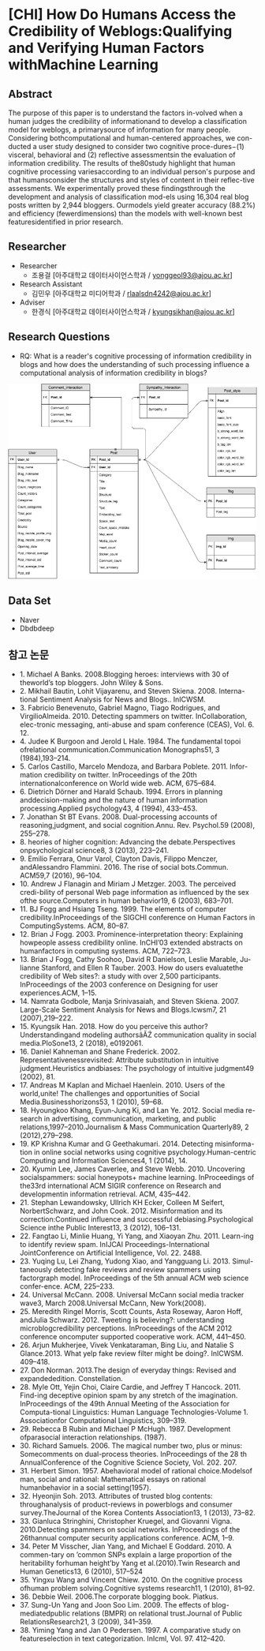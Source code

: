 # [CHI] How Do Humans Access the Credibility of Weblogs:Qualifying and Verifying Human Factors withMachine Learning
## Abstract
The purpose of this paper is to understand the factors in-volved when a human judges the credibility of informationand to develop a classification model for weblogs, a primarysource of information for many people. Considering bothcomputational and human-centered approaches, we con-ducted a user study designed to consider two cognitive proce-dures−(1) visceral, behavioral and (2) reflective assessmentsin the evaluation of information credibility. The results of the80study highlight that human cognitive processing variesaccording to an individual person's purpose and that humansconsider the structures and styles of content in their reflec-tive assessments. We experimentally proved these findingsthrough the development and analysis of classification mod-els using 16,304 real blog posts written by 2,944 bloggers. Ourmodels yield greater accuracy (88.2%) and efficiency (fewerdimensions) than the models with well-known best featuresidentified in prior research.


## Researcher
*	Researcher    
    *	조용걸 [아주대학교 데이터사이언스학과 / yonggeol93@ajou.ac.kr]
*	Research Assistant 
    * 김민우 [아주대학교 미디어학과 / rlaalsdn4242@ajou.ac.kr] 
*	Adviser 
    *	한경식 [아주대학교 데이터사이언스학과 / kyungsikhan@ajou.ac.kr]

## Research Questions

*	RQ: What is a reader's cognitive processing of information credibility in blogs and how does the understanding of such processing influence a computational analysis of information credibility in blogs?

![Alt text](./Img/Credibility_ERD.png "Credibility_ERD")

## Data Set
*	Naver
*	Dbdbdeep


## 참고 논문

*	1\. Michael A Banks. 2008.Blogging heroes: interviews with 30 of theworld’s top bloggers. John Wiley & Sons.
*	2\. Mikhail Bautin, Lohit Vijayarenu, and Steven Skiena. 2008. Interna-tional Sentiment Analysis for News and Blogs.. InICWSM.
*	3\. Fabricio Benevenuto, Gabriel Magno, Tiago Rodrigues, and VirgilioAlmeida. 2010. Detecting spammers on twitter. InCollaboration, elec-tronic messaging, anti-abuse and spam conference (CEAS), Vol. 6. 12.
*	4\. Judee K Burgoon and Jerold L Hale. 1984. The fundamental topoi ofrelational communication.Communication Monographs51, 3 (1984),193–214.
*	5\. Carlos Castillo, Marcelo Mendoza, and Barbara Poblete. 2011. Infor-mation credibility on twitter. InProceedings of the 20th internationalconference on World wide web. ACM, 675–684.
*	6\. Dietrich Dörner and Harald Schaub. 1994.  Errors in planning anddecision-making and the nature of human information processing.Applied psychology43, 4 (1994), 433–453.
*	7\. Jonathan St BT Evans. 2008. Dual-processing accounts of reasoning,judgment, and social cognition.Annu. Rev. Psychol.59 (2008), 255–278.
*	8\. heories of higher cognition: Advancing the debate.Perspectives onpsychological science8, 3 (2013), 223–241.
*	9\. Emilio  Ferrara,  Onur  Varol,  Clayton  Davis,  Filippo  Menczer,  andAlessandro Flammini. 2016. The rise of social bots.Commun. ACM59,7 (2016), 96–104.
*	10\. Andrew J Flanagin and Miriam J Metzger. 2003. The perceived credi-bility of personal Web page information as influenced by the sex ofthe source.Computers in human behavior19, 6 (2003), 683–701.
*	11\. BJ Fogg and Hsiang Tseng. 1999. The elements of computer credibility.InProceedings of the SIGCHI conference on Human Factors in ComputingSystems. ACM, 80–87.
*	12\. Brian J Fogg. 2003. Prominence-interpretation theory: Explaining howpeople assess credibility online. InCHI’03 extended abstracts on humanfactors in computing systems. ACM, 722–723.
*	13\. Brian J Fogg, Cathy Soohoo, David R Danielson, Leslie Marable, Ju-lianne Stanford, and Ellen R Tauber. 2003.  How do users evaluatethe credibility of Web sites?: a study with over 2,500 participants. InProceedings of the 2003 conference on Designing for user experiences.ACM, 1–15.
*	14\. Namrata Godbole, Manja Srinivasaiah, and Steven Skiena. 2007. Large-Scale Sentiment Analysis for News and Blogs.Icwsm7, 21 (2007),219–222.
*	15\. Kyungsik Han. 2018. How do you perceive this author? Understandingand modeling authorsâĂŹ communication quality in social media.PloSone13, 2 (2018), e0192061.
*	16\. Daniel Kahneman and Shane Frederick. 2002.   Representativenessrevisited: Attribute substitution in intuitive judgment.Heuristics andbiases: The psychology of intuitive judgment49 (2002), 81.
*	17\. Andreas M Kaplan and Michael Haenlein. 2010.  Users of the world,unite! The challenges and opportunities of Social Media.Businesshorizons53, 1 (2010), 59–68.
*	18\. Hyoungkoo Khang, Eyun-Jung Ki, and Lan Ye. 2012. Social media re-search in advertising, communication, marketing, and public relations,1997–2010.Journalism & Mass Communication Quarterly89, 2 (2012),279–298.
*	19\. KP Krishna Kumar and G Geethakumari. 2014. Detecting misinforma-tion in online social networks using cognitive psychology.Human-centric Computing and Information Sciences4, 1 (2014), 14.
*	20\. Kyumin Lee, James Caverlee, and Steve Webb. 2010. Uncovering socialspammers: social honeypots+ machine learning. InProceedings of the33rd international ACM SIGIR conference on Research and developmentin information retrieval. ACM, 435–442.
*	21\. Stephan Lewandowsky, Ullrich KH Ecker, Colleen M Seifert, NorbertSchwarz, and John Cook. 2012.  Misinformation and its correction:Continued influence and successful debiasing.Psychological Science inthe Public Interest13, 3 (2012), 106–131.
*	22\. Fangtao Li, Minlie Huang, Yi Yang, and Xiaoyan Zhu. 2011.  Learn-ing to identify review spam. InIJCAI Proceedings-International JointConference on Artificial Intelligence, Vol. 22. 2488.
*	23\. Yuqing Lu, Lei Zhang, Yudong Xiao, and Yangguang Li. 2013. Simul-taneously detecting fake reviews and review spammers using factorgraph model. InProceedings of the 5th annual ACM web science confer-ence. ACM, 225–233.
*	24\. Universal McCann. 2008. Universal McCann social media tracker wave3, March 2008.Universal McCann, New York(2008).
*	25\. Meredith Ringel Morris, Scott Counts, Asta Roseway, Aaron Hoff, andJulia Schwarz. 2012. Tweeting is believing?: understanding microblogcredibility perceptions. InProceedings of the ACM 2012 conference oncomputer supported cooperative work. ACM, 441–450.
*	26\. Arjun Mukherjee, Vivek Venkataraman, Bing Liu, and Natalie S Glance.2013. What yelp fake review filter might be doing?. InICWSM. 409–418.
*	27\. Don Norman. 2013.The design of everyday things: Revised and expandededition. Constellation.
*	28\. Myle Ott, Yejin Choi, Claire Cardie, and Jeffrey T Hancock. 2011. Find-ing deceptive opinion spam by any stretch of the imagination. InProceedings of the 49th Annual Meeting of the Association for Computa-tional Linguistics: Human Language Technologies-Volume 1. Associationfor Computational Linguistics, 309–319.
*	29\. Rebecca B Rubin and Michael P McHugh. 1987.   Development ofparasocial interaction relationships. (1987).
*	30\. Richard Samuels. 2006. The magical number two, plus or minus: Somecomments on dual-process theories. InProceedings of the 28 th AnnualConference of the Cognitive Science Society, Vol. 202. 207.
*	31\. Herbert Simon. 1957.  Abehavioral model of rational choice.Modelsof man, social and rational: Mathematical essays on rational humanbehavior in a social setting(1957).
*	32\. Hyeonjin Soh. 2013.   Attributes of trusted blog contents: throughanalysis of product-reviews in powerblogs and consumer survey.TheJournal of the Korea Contents Association13, 1 (2013), 73–82.
*	33\. Gianluca Stringhini, Christopher Kruegel, and Giovanni Vigna. 2010.Detecting spammers on social networks. InProceedings of the 26thannual computer security applications conference. ACM, 1–9.
*	34\. Peter M Visscher, Jian Yang, and Michael E Goddard. 2010. A commen-tary on ’common SNPs explain a large proportion of the heritability forhuman height’by Yang et al.(2010).Twin Research and Human Genetics13, 6 (2010), 517–524
*	35\. Yingxu Wang and Vincent Chiew. 2010. On the cognitive process ofhuman problem solving.Cognitive systems research11, 1 (2010), 81–92.
*	36\. Debbie Weil. 2006.The corporate blogging book. Piatkus.
*	37\. Sung-Un Yang and Joon Soo Lim. 2009. The effects of blog-mediatedpublic relations (BMPR) on relational trust.Journal of Public RelationsResearch21, 3 (2009), 341–359.
*	38\. Yiming Yang and Jan O Pedersen. 1997. A comparative study on featureselection in text categorization. InIcml, Vol. 97. 412–420.
